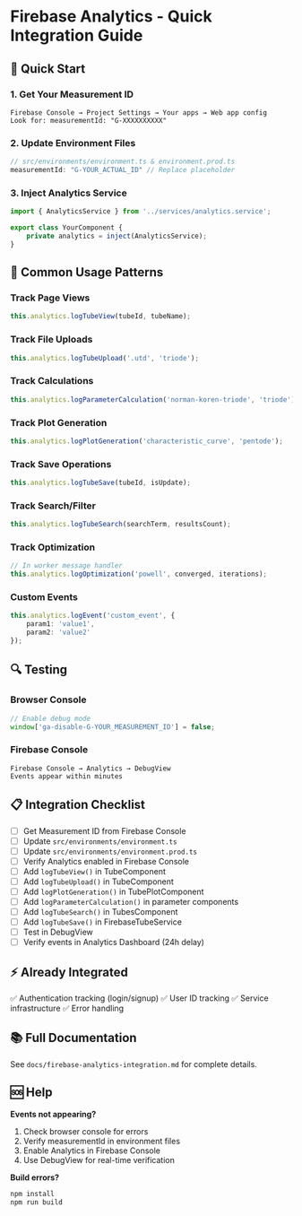 # Firebase Analytics - Quick Integration Guide

## 🚀 Quick Start

### 1. Get Your Measurement ID
```
Firebase Console → Project Settings → Your apps → Web app config
Look for: measurementId: "G-XXXXXXXXXX"
```

### 2. Update Environment Files
```typescript
// src/environments/environment.ts & environment.prod.ts
measurementId: "G-YOUR_ACTUAL_ID" // Replace placeholder
```

### 3. Inject Analytics Service
```typescript
import { AnalyticsService } from '../services/analytics.service';

export class YourComponent {
    private analytics = inject(AnalyticsService);
}
```

## 📝 Common Usage Patterns

### Track Page Views
```typescript
this.analytics.logTubeView(tubeId, tubeName);
```

### Track File Uploads
```typescript
this.analytics.logTubeUpload('.utd', 'triode');
```

### Track Calculations
```typescript
this.analytics.logParameterCalculation('norman-koren-triode', 'triode');
```

### Track Plot Generation
```typescript
this.analytics.logPlotGeneration('characteristic_curve', 'pentode');
```

### Track Save Operations
```typescript
this.analytics.logTubeSave(tubeId, isUpdate);
```

### Track Search/Filter
```typescript
this.analytics.logTubeSearch(searchTerm, resultsCount);
```

### Track Optimization
```typescript
// In worker message handler
this.analytics.logOptimization('powell', converged, iterations);
```

### Custom Events
```typescript
this.analytics.logEvent('custom_event', {
    param1: 'value1',
    param2: 'value2'
});
```

## 🔍 Testing

### Browser Console
```javascript
// Enable debug mode
window['ga-disable-G-YOUR_MEASUREMENT_ID'] = false;
```

### Firebase Console
```
Firebase Console → Analytics → DebugView
Events appear within minutes
```

## 📋 Integration Checklist

- [ ] Get Measurement ID from Firebase Console
- [ ] Update `src/environments/environment.ts`
- [ ] Update `src/environments/environment.prod.ts`
- [ ] Verify Analytics enabled in Firebase Console
- [ ] Add `logTubeView()` in TubeComponent
- [ ] Add `logTubeUpload()` in TubeComponent
- [ ] Add `logPlotGeneration()` in TubePlotComponent
- [ ] Add `logParameterCalculation()` in parameter components
- [ ] Add `logTubeSearch()` in TubesComponent
- [ ] Add `logTubeSave()` in FirebaseTubeService
- [ ] Test in DebugView
- [ ] Verify events in Analytics Dashboard (24h delay)

## ⚡ Already Integrated

✅ Authentication tracking (login/signup)
✅ User ID tracking
✅ Service infrastructure
✅ Error handling

## 📚 Full Documentation

See `docs/firebase-analytics-integration.md` for complete details.

## 🆘 Help

**Events not appearing?**
1. Check browser console for errors
2. Verify measurementId in environment files
3. Enable Analytics in Firebase Console
4. Use DebugView for real-time verification

**Build errors?**
```bash
npm install
npm run build
```
